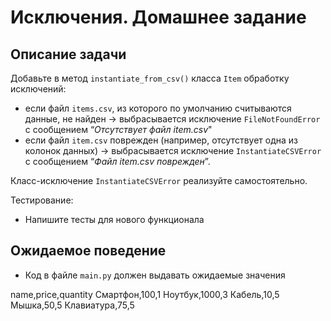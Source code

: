 # Исключения. Домашнее задание

## Описание задачи

Добавьте в метод `instantiate_from_csv()` класса `Item` обработку исключений:

- если файл `items.csv`, из которого по умолчанию считываются данные, 
не найден → выбрасывается исключение `FileNotFoundError` с сообщением “_Отсутствует файл item.csv_"
- если файл `item.csv` поврежден (например, отсутствует одна из колонок данных) → выбрасывается 
исключение `InstantiateCSVError` с сообщением “_Файл item.csv поврежден_”.

Класс-исключение `InstantiateCSVError` реализуйте самостоятельно.


Тестирование:
- Напишите тесты для нового функционала

## Ожидаемое поведение
- Код в файле `main.py` должен выдавать ожидаемые значения


name,price,quantity
Смартфон,100,1
Ноутбук,1000,3
Кабель,10,5
Мышка,50,5
Клавиатура,75,5